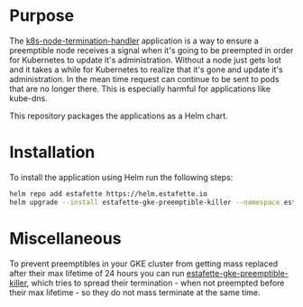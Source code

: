 
# Purpose

The [k8s-node-termination-handler](https://github.com/GoogleCloudPlatform/k8s-node-termination-handler) application is a way to ensure a preemptible node receives a signal when it's going to be preempted in order for Kubernetes to update it's administration. Without a node just gets lost and it takes a while for Kubernetes to realize that it's gone and update it's administration. In the mean time request can continue to be sent to pods that are no longer there. This is especially harmful for applications like kube-dns.

This repository packages the applications as a Helm chart.

# Installation

To install the application using Helm run the following steps:

```bash
helm repo add estafette https://helm.estafette.io
helm upgrade --install estafette-gke-preemptible-killer --namespace estafette estafette/estafette-gke-preemptible-killer
```

# Miscellaneous

To prevent preemptibles in your GKE cluster from getting mass replaced after their max lifetime of 24 hours you can run [estafette-gke-preemptible-killer](https://github.com/estafette/estafette-gke-preemptible-killer), which tries to spread their termination - when not preempted before their max lifetime - so they do not mass terminate at the same time.